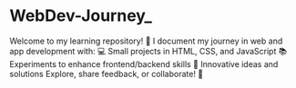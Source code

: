 # WebDev-Journey_
Welcome to my learning repository! 🚀 I document my journey in web and app development with: 💻 Small projects in HTML, CSS, and JavaScript 📚 Experiments to enhance frontend/backend skills 🌟 Innovative ideas and solutions Explore, share feedback, or collaborate! 🙌
